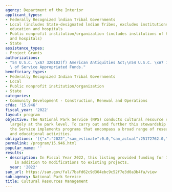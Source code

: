 ```yaml
---
agency: Department of the Interior
applicant_types:
- Federally Recognized lndian Tribal Governments
- Local (includes State-designated lndian Tribes, excludes institutions of higher
  education and hospitals
- Public nonprofit institution/organization (includes institutions of higher education
  and hospitals)
- State
assistance_types:
- Project Grants
authorizations:
- "54 U.S.C. \xA7 320102(f) American Antiquities Act;\n54 U.S.C. \xA7 101702(a) Transfer\
  \ of Service Appropriated Funds."
beneficiary_types:
- Federally Recognized Indian Tribal Governments
- Local
- Public nonprofit institution/organization
- State
categories:
- Community Development - Construction, Renewal and Operations
cfda: '15.946'
fiscal_year: '2022'
layout: program
objective: The National Park Service (NPS) conducts cultural resource stewardship
  largely at the park level. To carry out and further this stewardship responsibility,
  the Service implements programs that encompass a broad range of research, operational,
  and educational activities.
obligations: '[{"x":"2022","sam_estimate":0.0,"sam_actual":25172762.0,"usa_spending_actual":25172761.75},{"x":"2023","sam_estimate":26000000.0,"sam_actual":0.0,"usa_spending_actual":18404279.51},{"x":"2024","sam_estimate":26000000.0,"sam_actual":0.0,"usa_spending_actual":0.0}]'
permalink: /program/15.946.html
popular_name: ''
results:
- description: In Fiscal Year 2022, this listing provided funding for 100 new projects
    in addition to modifications to existing projects.
  year: '2022'
sam_url: https://sam.gov/fal/7bafd62c9d304ebc9c52f7e3d0a3b4fa/view
sub-agency: National Park Service
title: Cultural Resources Management
---
```

